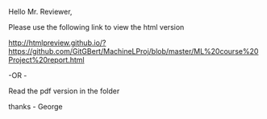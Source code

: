 Hello Mr. Reviewer,

Please use the following link to view the html version

http://htmlpreview.github.io/?https://github.com/GitGBert/MachineLProj/blob/master/ML%20course%20Project%20report.html

-OR - 

Read the pdf version in the folder

thanks - George
